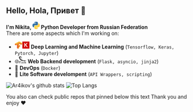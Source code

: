 ## Hello, Hola, Привет 👋

**I'm Nikita, <img src="/svg/python-color.svg" width=20 height=20> Python Developer from Russian Federation**<br>
There are some aspects which I'm working on:

* <img src="/svg/tensorflow-color.svg" width=20 height=20><img src="/svg/keras-color.svg" width=20 height=20> **Deep Learning and Machine Learning** (`Tensorflow, Keras, Pytorch, Jupyter`)
* 🌐<img src="/svg/flask-color.svg" width=20 height=20> **Web Backend development** (`Flask, asyncio, jinja2`)
* 🐳 **DevOps** (`Docker`)
* 🧻 **Lite Software develompent** (`API Wrappers, scripting`)

![Ar4ikov's github stats](https://github-readme-stats.vercel.app/api?username=Ar4ikov&hide=contribs&count_private=true&show_icons=true&theme=gruvbox&hide_border=true&include_all_commits=true&hide_title=true&bg_color=45,17b2e3,1363b6&text_color=ffffff&icon_color=ffffff)
![Top Langs](https://github-readme-stats.vercel.app/api/top-langs/?username=Ar4ikov&layout=compact&theme=gruvbox&hide_border=truehide_title=true&bg_color=45,17b2e3,1363b6&text_color=ffffff&icon_color=ffffff&title_color=ffffff&font_size=20)

You also can check public repos that pinned below this text
Thank you and enjoy ❤️
